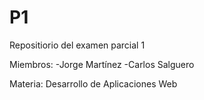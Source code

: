 # P1
Repositiorio del examen parcial 1

Miembros:
-Jorge Martínez
-Carlos Salguero

Materia:
Desarrollo de Aplicaciones Web
